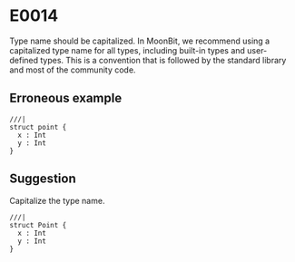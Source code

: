 # E0014

Type name should be capitalized. In MoonBit, we recommend using a capitalized type name for all types, including built-in types and user-defined types. This is a convention that is followed by the standard library and most of the community code.

## Erroneous example

```moonbit
///|
struct point {
  x : Int
  y : Int
}
```

## Suggestion

Capitalize the type name.

```moonbit
///|
struct Point {
  x : Int
  y : Int
}
```
